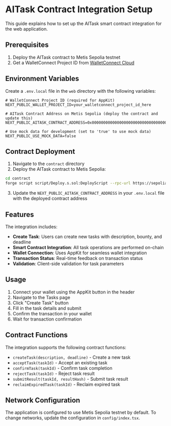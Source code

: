 # AITask Contract Integration Setup

This guide explains how to set up the AITask smart contract integration for the web application.

## Prerequisites

1. Deploy the AITask contract to Metis Sepolia testnet
2. Get a WalletConnect Project ID from [WalletConnect Cloud](https://cloud.walletconnect.com/)

## Environment Variables

Create a `.env.local` file in the `web` directory with the following variables:

```env
# WalletConnect Project ID (required for AppKit)
NEXT_PUBLIC_WALLET_PROJECT_ID=your_walletconnect_project_id_here

# AITask Contract Address on Metis Sepolia (deploy the contract and update this)
NEXT_PUBLIC_AITASK_CONTRACT_ADDRESS=0x0000000000000000000000000000000000000000

# Use mock data for development (set to 'true' to use mock data)
NEXT_PUBLIC_USE_MOCK_DATA=false
```

## Contract Deployment

1. Navigate to the `contract` directory
2. Deploy the AITask contract to Metis Sepolia:

```bash
cd contract
forge script script/Deploy.s.sol:DeployScript --rpc-url https://sepolia.metis.io --private-key YOUR_PRIVATE_KEY --broadcast
```

3. Update the `NEXT_PUBLIC_AITASK_CONTRACT_ADDRESS` in your `.env.local` file with the deployed contract address

## Features

The integration includes:

- **Create Task**: Users can create new tasks with description, bounty, and deadline
- **Smart Contract Integration**: All task operations are performed on-chain
- **Wallet Connection**: Uses AppKit for seamless wallet integration
- **Transaction Status**: Real-time feedback on transaction status
- **Validation**: Client-side validation for task parameters

## Usage

1. Connect your wallet using the AppKit button in the header
2. Navigate to the Tasks page
3. Click "Create Task" button
4. Fill in the task details and submit
5. Confirm the transaction in your wallet
6. Wait for transaction confirmation

## Contract Functions

The integration supports the following contract functions:

- `createTask(description, deadline)` - Create a new task
- `acceptTask(taskId)` - Accept an existing task
- `confirmTask(taskId)` - Confirm task completion
- `rejectTask(taskId)` - Reject task result
- `submitResult(taskId, resultHash)` - Submit task result
- `reclaimExpiredTask(taskId)` - Reclaim expired task

## Network Configuration

The application is configured to use Metis Sepolia testnet by default. To change networks, update the configuration in `config/index.tsx`. 